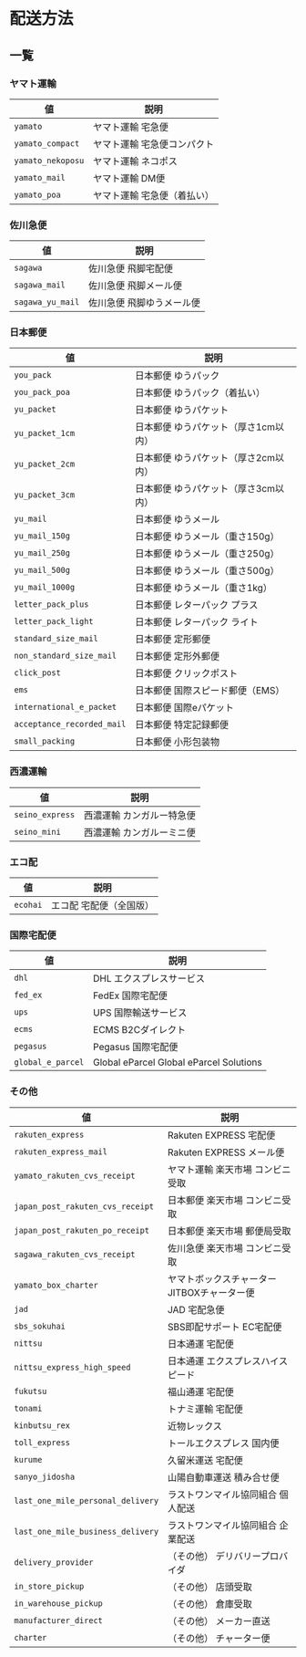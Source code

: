 # 配送方法

## 一覧

### ヤマト運輸

| 値 | 説明 |
| --- | --- |
| `yamato` | ヤマト運輸 宅急便 |
| `yamato_compact` | ヤマト運輸 宅急便コンパクト |
| `yamato_nekoposu` | ヤマト運輸 ネコポス |
| `yamato_mail` | ヤマト運輸 DM便 |
| `yamato_poa` | ヤマト運輸 宅急便（着払い） |

### 佐川急便

| 値 | 説明 |
| --- | --- |
| `sagawa` | 佐川急便 飛脚宅配便 |
| `sagawa_mail` | 佐川急便 飛脚メール便 |
| `sagawa_yu_mail` | 佐川急便 飛脚ゆうメール便 |


### 日本郵便




| 値 | 説明 |
| --- | --- |
| `you_pack` | 日本郵便 ゆうパック |
| `you_pack_poa` | 日本郵便 ゆうパック（着払い） |
| `yu_packet` | 日本郵便 ゆうパケット |
| `yu_packet_1cm` | 日本郵便 ゆうパケット（厚さ1cm以内） |
| `yu_packet_2cm` | 日本郵便 ゆうパケット（厚さ2cm以内） |
| `yu_packet_3cm` | 日本郵便 ゆうパケット（厚さ3cm以内） |
| `yu_mail` | 日本郵便 ゆうメール |
| `yu_mail_150g` | 日本郵便 ゆうメール（重さ150g） |
| `yu_mail_250g` | 日本郵便 ゆうメール（重さ250g） |
| `yu_mail_500g` | 日本郵便 ゆうメール（重さ500g） |
| `yu_mail_1000g` | 日本郵便 ゆうメール（重さ1kg） |
| `letter_pack_plus` | 日本郵便 レターパック プラス |
| `letter_pack_light` | 日本郵便 レターパック ライト |
| `standard_size_mail` | 日本郵便 定形郵便 |
| `non_standard_size_mail` | 日本郵便 定形外郵便 |
| `click_post` | 日本郵便 クリックポスト |
| `ems` | 日本郵便 国際スピード郵便（EMS） |
| `international_e_packet` | 日本郵便 国際eパケット |
| `acceptance_recorded_mail` | 日本郵便 特定記録郵便 |
| `small_packing` | 日本郵便 小形包装物 |


### 西濃運輸




| 値 | 説明 |
| --- | --- |
| `seino_express` | 西濃運輸 カンガルー特急便 |
| `seino_mini` | 西濃運輸 カンガルーミニ便 |


### エコ配




| 値 | 説明 |
| --- | --- |
| `ecohai` | エコ配 宅配便（全国版） |


### 国際宅配便




| 値 | 説明 |
| --- | --- |
| `dhl` | DHL エクスプレスサービス |
| `fed_ex` | FedEx 国際宅配便 |
| `ups` | UPS 国際輸送サービス |
| `ecms` | ECMS B2Cダイレクト |
| `pegasus` | Pegasus 国際宅配便 |
| `global_e_parcel` | Global eParcel Global eParcel Solutions |


### その他




| 値 | 説明 |
| --- | --- |
| `rakuten_express` | Rakuten EXPRESS 宅配便 |
| `rakuten_express_mail` | Rakuten EXPRESS メール便 |
| `yamato_rakuten_cvs_receipt` | ヤマト運輸 楽天市場 コンビニ受取 |
| `japan_post_rakuten_cvs_receipt` | 日本郵便 楽天市場 コンビニ受取 |
| `japan_post_rakuten_po_receipt` | 日本郵便 楽天市場 郵便局受取 |
| `sagawa_rakuten_cvs_receipt` | 佐川急便 楽天市場 コンビニ受取 |
| `yamato_box_charter` | ヤマトボックスチャーター JITBOXチャーター便 |
| `jad` | JAD 宅配急便 |
| `sbs_sokuhai` | SBS即配サポート EC宅配便 |
| `nittsu` | 日本通運 宅配便 |
| `nittsu_express_high_speed` | 日本通運 エクスプレスハイスピード |
| `fukutsu` | 福山通運 宅配便 |
| `tonami` | トナミ運輸 宅配便 |
| `kinbutsu_rex` | 近物レックス |
| `toll_express` | トールエクスプレス 国内便 |
| `kurume` | 久留米運送 宅配便 |
| `sanyo_jidosha` | 山陽自動車運送 積み合せ便 |
| `last_one_mile_personal_delivery` | ラストワンマイル協同組合 個人配送 |
| `last_one_mile_business_delivery` | ラストワンマイル協同組合 企業配送 |
| `delivery_provider` | （その他） デリバリープロバイダ |
| `in_store_pickup` | （その他） 店頭受取 |
| `in_warehouse_pickup` | （その他） 倉庫受取 |
| `manufacturer_direct` | （その他） メーカー直送 |
| `charter` | （その他） チャーター便 |



